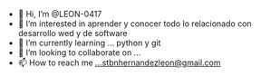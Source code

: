 - 👋 Hi, I’m @LEON-0417
- 👀 I’m interested in  aprender y conocer todo lo relacionado con desarrollo wed y de software
- 🌱 I’m currently learning ...  python y git     
- 💞️ I’m looking to collaborate on ...
- 📫 How to reach me ...stbnhernandezleon@gmail.com

<!---
LEON-0417/LEON-0417 is a ✨ special ✨ repository because its `README.md` (this file) appears on your GitHub profile
You can click the Preview link to take a look at your changes.
--->
